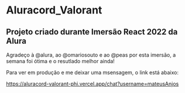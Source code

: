 # Aluracord_Valorant
## Projeto criado durante Imersão React 2022 da Alura
Agradeço à @alura, ao @omariosouto e ao @peas por esta imersão, a semana foi ótima e o resutlado melhor ainda!

Para ver em produção e me deixar uma msensagem, o link está abaixo:

https://aluracord-valorant-phi.vercel.app/chat?username=mateusAnjos
